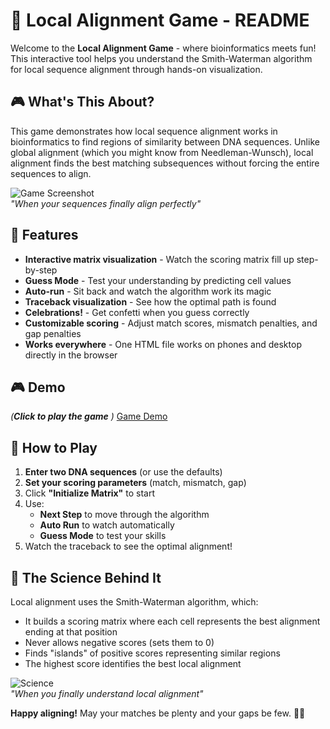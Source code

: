 # 🧬 Local Alignment Game - README

Welcome to the **Local Alignment Game** - where bioinformatics meets fun! This interactive tool helps you understand the Smith-Waterman algorithm for local sequence alignment through hands-on visualization.

## 🎮 What's This About?

This game demonstrates how local sequence alignment works in bioinformatics to find regions of similarity between DNA sequences. Unlike global alignment (which you might know from Needleman-Wunsch), local alignment finds the best matching subsequences without forcing the entire sequences to align.

![Game Screenshot](https://media.giphy.com/media/Ln2dAW9oycjgmTpjX9/giphy.gif)  
*"When your sequences finally align perfectly"*

## 🚀 Features


- **Interactive matrix visualization** - Watch the scoring matrix fill up step-by-step
- **Guess Mode** - Test your understanding by predicting cell values
- **Auto-run** - Sit back and watch the algorithm work its magic
- **Traceback visualization** - See how the optimal path is found
- **Celebrations!** - Get confetti when you guess correctly
- **Customizable scoring** - Adjust match scores, mismatch penalties, and gap penalties
- **Works everywhere** - One HTML file works on phones and desktop directly in the browser


## 🎮 Demo 
*(**Click to play the game** )*
[Game Demo](https://alizayan684.github.io/Bioinformatics-Games/)  


## 🧪 How to Play

1. **Enter two DNA sequences** (or use the defaults)
2. **Set your scoring parameters** (match, mismatch, gap)
3. Click **"Initialize Matrix"** to start
4. Use:
   - **Next Step** to move through the algorithm
   - **Auto Run** to watch automatically
   - **Guess Mode** to test your skills
5. Watch the traceback to see the optimal alignment!

## 🧬 The Science Behind It

Local alignment uses the Smith-Waterman algorithm, which:
- It builds a scoring matrix where each cell represents the best alignment ending at that position
- Never allows negative scores (sets them to 0)
- Finds "islands" of positive scores representing similar regions
- The highest score identifies the best local alignment

![Science](https://media.giphy.com/media/3o6Zt6ML6BklcajjsA/giphy.gif)  
*"When you finally understand local alignment"*

**Happy aligning!** May your matches be plenty and your gaps be few. 🧬✨
